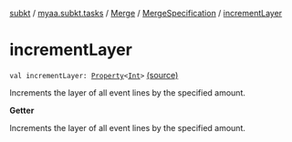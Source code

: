 [subkt](../../../index.md) / [myaa.subkt.tasks](../../index.md) / [Merge](../index.md) / [MergeSpecification](index.md) / [incrementLayer](./increment-layer.md)

# incrementLayer

`val incrementLayer: `[`Property`](https://docs.gradle.org/current/javadoc/org/gradle/api/provider/Property.html)`<`[`Int`](https://kotlinlang.org/api/latest/jvm/stdlib/kotlin/-int/index.html)`>` [(source)](https://github.com/Myaamori/SubKt/blob/0.1.12/src/main/kotlin/myaa/subkt/tasks/asstasks.kt#L104)

Increments the layer of all event lines by the specified amount.

**Getter**

Increments the layer of all event lines by the specified amount.

